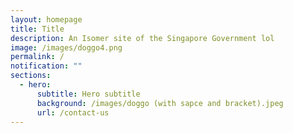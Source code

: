 ```yaml
---
layout: homepage
title: Title
description: An Isomer site of the Singapore Government lol
image: /images/doggo4.png
permalink: /
notification: ""
sections:
  - hero:
      subtitle: Hero subtitle
      background: /images/doggo (with sapce and bracket).jpeg
      url: /contact-us
---
```

